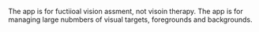 The app is for fuctiioal vision assment, not visoin therapy.
The app is for managing large nubmbers of visual targets, foregrounds and backgrounds. 

